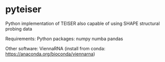 # pyteiser
Python implementation of TEISER also capable of using SHAPE structural probing data

Requirements:
Python packages:
numpy
numba
pandas

Other software:
ViennaRNA (install from conda: https://anaconda.org/bioconda/viennarna)
